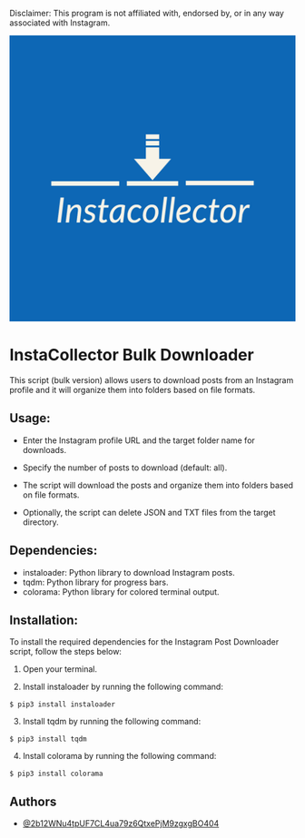 Disclaimer: This program is not affiliated with, endorsed by, or in any way associated with Instagram.

![Logo](logos/Instacollector-logos.jpeg)

# InstaCollector Bulk Downloader

This script (bulk version) allows users to download posts from an Instagram profile and it will organize them into folders based on file formats.

## Usage:

- Enter the Instagram profile URL and the target folder name for downloads.

- Specify the number of posts to download (default: all).

- The script will download the posts and organize them into folders based on file formats.

- Optionally, the script can delete JSON and TXT files from the target directory.

## Dependencies:
- instaloader: Python library to download Instagram posts.
- tqdm: Python library for progress bars.
- colorama: Python library for colored terminal output.

## Installation:

To install the required dependencies for the Instagram Post Downloader script, follow the steps below:

1. Open your terminal.

2. Install instaloader by running the following command:

```
$ pip3 install instaloader
```

3. Install tqdm by running the following command:

```
$ pip3 install tqdm
```

4. Install colorama by running the following command:

```
$ pip3 install colorama
```

## Authors

- [@2b12WNu4tpUF7CL4ua79z6QtxePjM9zgxgBO404](https://github.com/2b12WNu4tpUF7CL4ua79z6QtxePjM9zgxgBO404)


